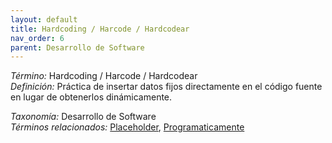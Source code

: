 ```yaml
---
layout: default
title: Hardcoding / Harcode / Hardcodear
nav_order: 6
parent: Desarrollo de Software
---
```


*Término:* Hardcoding / Harcode / Hardcodear  
*Definición:* Práctica de insertar datos fijos directamente en el código fuente en lugar de obtenerlos dinámicamente.

*Taxonomía:* Desarrollo de Software  
*Términos relacionados:* [Placeholder](https://maleniski.github.io/diccionario-angl-tec-mx/docs/alfabeticamente/P/placeholder/), [Programaticamente](https://maleniski.github.io/diccionario-angl-tec-mx/docs/alfabeticamente/P/programaticamente/)

